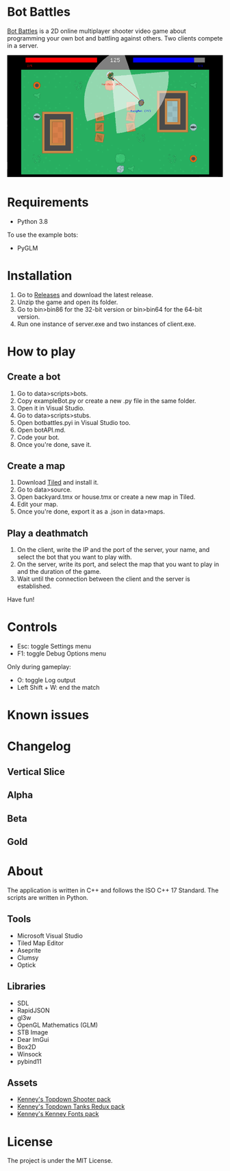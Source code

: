 # Bot Battles
[Bot Battles](https://github.com/Sandruski/bot-battles) is a 2D online multiplayer shooter video game about programming your own bot and battling against others. Two clients compete in a server.

![in_game](images/in_game.png)

# Requirements
- Python 3.8

To use the example bots:
- PyGLM

# Installation
1. Go to [Releases](https://github.com/Sandruski/bot-battles/releases) and download the latest release.
2. Unzip the game and open its folder.
3. Go to bin>bin86 for the 32-bit version or bin>bin64 for the 64-bit version.
4. Run one instance of server.exe and two instances of client.exe.

# How to play
## Create a bot
1. Go to data>scripts>bots.
2. Copy exampleBot.py or create a new .py file in the same folder.
3. Open it in Visual Studio.
4. Go to data>scripts>stubs.
5. Open botbattles.pyi in Visual Studio too.
6. Open botAPI.md.
7. Code your bot.
8. Once you're done, save it.

## Create a map
1. Download [Tiled](https://www.mapeditor.org/) and install it.
2. Go to data>source.
3. Open backyard.tmx or house.tmx or create a new map in Tiled.
4. Edit your map.
5. Once you're done, export it as a .json in data>maps.

## Play a deathmatch
1. On the client, write the IP and the port of the server, your name, and select the bot that you want to play with.
2. On the server, write its port, and select the map that you want to play in and the duration of the game.
3. Wait until the connection between the client and the server is established.

Have fun!

# Controls
- Esc: toggle Settings menu
- F1: toggle Debug Options menu

Only during gameplay:
- O: toggle Log output
- Left Shift + W: end the match

# Known issues

# Changelog
## Vertical Slice
## Alpha
## Beta
## Gold

# About
The application is written in C++ and follows the ISO C++ 17 Standard. The scripts are written in Python.

## Tools
- Microsoft Visual Studio
- Tiled Map Editor
- Aseprite
- Clumsy
- Optick

## Libraries
- SDL
- RapidJSON
- gl3w
- OpenGL Mathematics (GLM)
- STB Image
- Dear ImGui
- Box2D
- Winsock
- pybind11

## Assets
- [Kenney's Topdown Shooter pack](https://www.kenney.nl/assets/topdown-shooter)
- [Kenney's Topdown Tanks Redux pack](https://www.kenney.nl/assets/topdown-tanks-redux)
- [Kenney's Kenney Fonts pack](https://www.kenney.nl/assets/kenney-fonts)

# License
The project is under the MIT License.